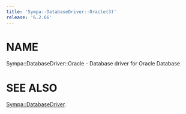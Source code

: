 ```yaml
---
title: 'Sympa::DatabaseDriver::Oracle(3)'
release: '6.2.66'
---
```


# NAME

Sympa::DatabaseDriver::Oracle - Database driver for Oracle Database

# SEE ALSO

[Sympa::DatabaseDriver](./Sympa-DatabaseDriver.3.md).
